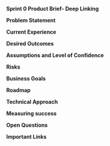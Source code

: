 **Sprint 0 Product Brief- Deep Linking**

**Problem Statement**



**Current Experience**

**Desired Outcomes**



**Assumptions and Level of Confidence**


**Risks**


**Business Goals**


**Roadmap**

**Technical Approach**


**Measuring success**



**Open Questions**


**Important Links**
